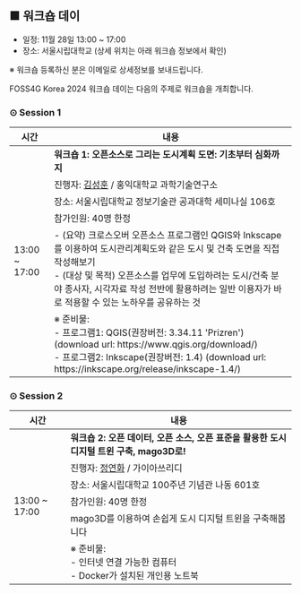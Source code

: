 ## ■ 워크숍 데이
 - 일정: 11월 28일 13:00 ~ 17:00
 - 장소: 서울시립대학교 (상세 위치는 아래 워크숍 정보에서 확인)

※ 워크숍 등록하신 분은 이메일로 상세정보를 보내드립니다.

FOSS4G Korea 2024 워크숍 데이는 다음의 주제로 워크숍을 개최합니다.


### ⊙ Session 1

<table>
  <thead>
    <tr>
      <th>시간</th>
      <th>내용</th>
    </tr>
  </thead>
  <tbody>
    <tr>
      <td rowspan=6>13:00 ~ 17:00</td>
      <td><b>워크숍 1: 오픈소스로 그리는 도시계획 도면: 기초부터 심화까지</b>
      </td>
    </tr>
    <tr>
      <td>진행자: <a href="mailto:monotaxism@spacetime-lab.org">김성훈</a> / 홍익대학교 과학기술연구소</td>
    </tr>
    <tr>
      <td>장소: 서울시립대학교 정보기술관 공과대학 세미나실 106호</td>
    </tr>
    <tr>
      <td>참가인원: 40명 한정</td>
    </tr>
    <tr>
      <td>
        - (요약) 크로스오버 오픈소스 프로그램인 QGIS와 Inkscape를 이용하여 도시관리계획도와 같은 도시 및 건축 도면을 직접 작성해보기<br>
        - (대상 및 목적) 오픈소스를 업무에 도입하려는 도시/건축 분야 종사자, 시각자료 작성 전반에 활용하려는 일반 이용자가 바로 적용할 수 있는 노하우를 공유하는 것<br>
      </td>
    </tr>
    <tr>
      <td>
        ※ 준비물:<br>
        - 프로그램1: QGIS(권장버전: 3.34.11 'Prizren') (download url: https://www.qgis.org/download/)<br>
        - 프로그램2: Inkscape(권장버전: 1.4) (download url: https://inkscape.org/release/inkscape-1.4/)<br>
      </td>
    </tr>
  </tbody>
</table>


### ⊙ Session 2

<table>
  <thead>
    <tr>
      <th>시간</th>
      <th>내용</th>
    </tr>
  </thead>
  <tbody>
    <tr>
      <td rowspan=6>13:00 ~ 17:00</td>
      <td><b>워크숍 2: 오픈 데이터, 오픈 소스, 오픈 표준을 활용한 도시 디지털 트윈 구축, mago3D로!</b>
      </td>
    </tr>
    <tr>
      <td>진행자: <a href="mailto:yhjeong@gaia3d.com">정연화</a> / 가이아쓰리디</td>
    </tr>
    <tr>
      <td>장소: 서울시립대학교 100주년 기념관 나동 601호</td>
    </tr>
    <tr>
      <td>참가인원: 40명 한정</td>
    </tr>
    <tr>
      <td>
        mago3D를 이용하여 손쉽게 도시 디지털 트윈을 구축해봅니다
      </td>
    </tr>
    <tr>
      <td>
        ※ 준비물:<br>
        - 인터넷 연결 가능한 컴퓨터<br>
        - Docker가 설치된 개인용 노트북
      </td>
    </tr>
  </tbody>
</table>


